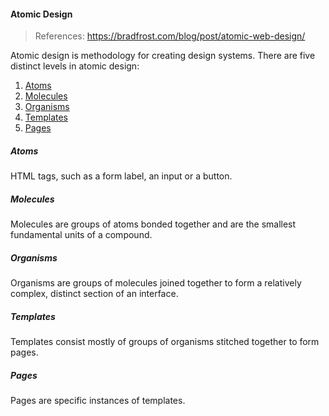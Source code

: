 #### Atomic Design

> References:
> https://bradfrost.com/blog/post/atomic-web-design/



Atomic design is methodology for creating design systems. There are five distinct levels in atomic design:

1. [Atoms](https://bradfrost.com/blog/post/atomic-web-design/#atoms)
2. [Molecules](https://bradfrost.com/blog/post/atomic-web-design/#molecules)
3. [Organisms](https://bradfrost.com/blog/post/atomic-web-design/#organisms)
4. [Templates ](https://bradfrost.com/blog/post/atomic-web-design/#templates)
5. [Pages ](https://bradfrost.com/blog/post/atomic-web-design/#pages)



##### Atoms

HTML tags, such as a form label, an input or a button.

##### Molecules

Molecules are groups of atoms bonded together and are the smallest fundamental units of a compound.

##### Organisms

Organisms are groups of  molecules joined together to form a relatively complex, distinct section of an interface.

##### Templates

Templates consist mostly of groups of organisms stitched together to  form pages.

##### Pages

Pages are specific instances of templates. 